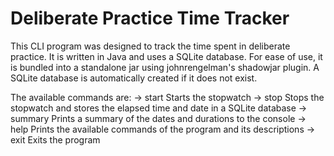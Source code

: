 # Deliberate Practice Time Tracker

This CLI program was designed to track the time spent in deliberate practice.
It is written in Java and uses a SQLite database.
For ease of use, it is bundled into a standalone jar using johnrengelman's shadowjar plugin.
A SQLite database is automatically created if it does not exist.

The available commands are:
-> start
    Starts the stopwatch
-> stop
    Stops the stopwatch and stores the elapsed time and date in a SQLite database
-> summary
    Prints a summary of the dates and durations to the console
-> help
    Prints the available commands of the program and its descriptions
-> exit
    Exits the program

